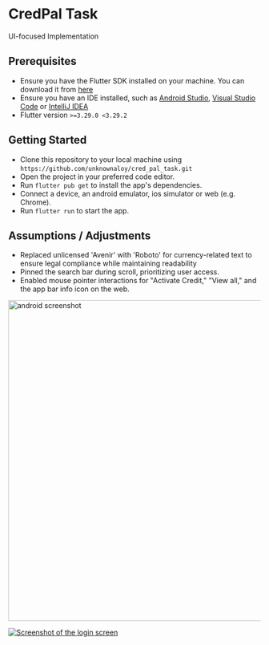 # CredPal Task

UI-focused Implementation

## Prerequisites

- Ensure you have the Flutter SDK installed on your machine. You can download it from [here](https://docs.flutter.dev/get-started/install)
- Ensure you have an IDE installed, such as [Android Studio](https://developer.android.com/studio), [Visual Studio Code](https://code.visualstudio.com/download) or [IntelliJ IDEA](https://www.jetbrains.com/idea/download/)
- Flutter version `>=3.29.0 <3.29.2`

## Getting Started

- Clone this repository to your local machine using `https://github.com/unknownaloy/cred_pal_task.git`
- Open the project in your preferred code editor.
- Run `flutter pub get` to install the app's dependencies.
- Connect a device, an android emulator, ios simulator or web (e.g. Chrome).
- Run `flutter run` to start the app.

## Assumptions / Adjustments

- Replaced unlicensed 'Avenir' with 'Roboto' for currency-related text to ensure legal compliance while maintaining readability
- Pinned the search bar during scroll, prioritizing user access.
- Enabled mouse pointer interactions for "Activate Credit," "View all," and the app bar info icon on the web.

<a href="https://drive.google.com/uc?export=view&id=1yHPAwHZiTez6IlOPZ_XL9ioNQc-Dos0G"><img alt="android screenshot" src="https://drive.google.com/uc?export=view&id=1yHPAwHZiTez6IlOPZ_XL9ioNQc-Dos0G" style="height: 640px" title="Click to enlarge picture" />

[![Screenshot of the login screen](https://drive.google.com/uc?export=view&id=1osb3CmeRpLYdlVVDczpSH7SaK1DwcasR "Click to enlarge picture")](https://drive.google.com/uc?export=view&id=1osb3CmeRpLYdlVVDczpSH7SaK1DwcasR)
